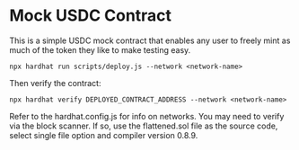 # Mock USDC Contract

This is a simple USDC mock contract that enables any user to freely mint as much of the token they like to make testing easy.

```shell
npx hardhat run scripts/deploy.js --network <network-name>
```

Then verify the contract:

```shell
npx hardhat verify DEPLOYED_CONTRACT_ADDRESS --network <network-name>
```

Refer to the hardhat.config.js for info on networks. You may need to verify via the block scanner. If so, use the flattened.sol file as the source code, select single file option and compiler version 0.8.9.
